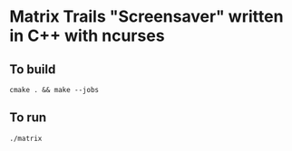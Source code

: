 # Matrix Trails "Screensaver" written in C++ with ncurses

## To build
```
cmake . && make --jobs
```

## To run
```./matrix```

